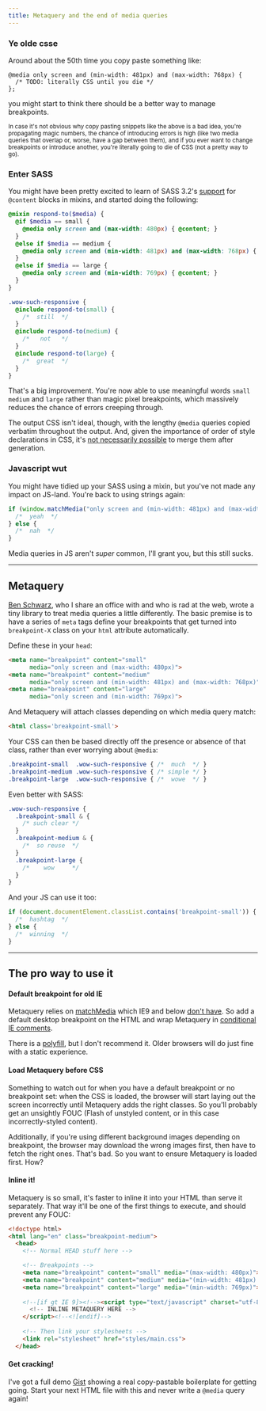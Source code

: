 ```yaml
---
title: Metaquery and the end of media queries
---
```


### Ye olde csse

Around about the 50th time you copy paste something like:

	@media only screen and (min-width: 481px) and (max-width: 768px) {
      /* TODO: literally CSS until you die */
    };
    
you might start to think there should be a better way to manage breakpoints. 

<small>In case it's not obvious why copy pasting snippets like the above is a bad idea, you're propagating magic numbers, the chance of introducing errors is high (like two media queries that overlap or, worse, have a gap between them), and if you ever want to change breakpoints or introduce another, you're literally going to die of CSS (not a pretty way to go).</small>

### Enter SASS

You might have been pretty excited to learn of SASS 3.2's [support](http://thesassway.com/intermediate/responsive-web-design-in-sass-using-media-queries-in-sass-32/) for `@content` blocks in mixins, and started doing the following:

```scss
@mixin respond-to($media) {
  @if $media == small {
    @media only screen and (max-width: 480px) { @content; }
  }
  @else if $media == medium {
    @media only screen and (min-width: 481px) and (max-width: 768px) { @content; }
  }
  @else if $media == large {
    @media only screen and (min-width: 769px) { @content; }
  }
}    
```

```scss
.wow-such-responsive {
  @include respond-to(small) {
    /*  still  */
  }
  @include respond-to(medium) {
    /*   not   */
  }
  @include respond-to(large) {
    /*  great  */
  }
}
```
    
That's a big improvement. You're now able to use meaningful words `small` `medium` and `large` rather than magic pixel breakpoints, which massively reduces the chance of errors creeping through.

The output CSS isn't ideal, though, with the lengthy `@media` queries copied verbatim throughout the output. And, given the importance of order of style declarations in CSS, it's [not necessarily possible](https://github.com/css/csso/issues/162) to merge them after generation.

### Javascript wut

You might have tidied up your SASS using a mixin, but you've not made any impact on JS-land. You're back to using strings again:

```js
if (window.matchMedia("only screen and (min-width: 481px) and (max-width: 768px)").matches) {
  /*  yeah  */
} else {
  /*  nah  */
}
```

Media queries in JS aren't _super_ common, I'll grant you, but this still sucks.

---

## Metaquery

[Ben Schwarz](http://germanforblack.com), who I share an office with and who is rad at the web, wrote a tiny library to treat media queries a little differently. The basic premise is to have a series of `meta` tags define your breakpoints that get turned into `breakpoint-X` class on your `html` attribute automatically.

Define these in your `head`:

```html
<meta name="breakpoint" content="small"  
      media="only screen and (max-width: 480px)">
<meta name="breakpoint" content="medium" 
      media="only screen and (min-width: 481px) and (max-width: 768px)">
<meta name="breakpoint" content="large"  
      media="only screen and (min-width: 769px)">
```

And Metaquery will attach classes depending on which media query match:

```html
<html class='breakpoint-small'>
```

Your CSS can then be based directly off the presence or absence of that class, rather than ever worrying about `@media`:

```css
.breakpoint-small  .wow-such-responsive { /*  much  */ }
.breakpoint-medium .wow-such-responsive { /* simple */ }
.breakpoint-large  .wow-such-responsive { /*  wowe  */ }
```

Even better with SASS:

```scss
.wow-such-responsive {
  .breakpoint-small & {
    /* such clear */
  }
  .breakpoint-medium & {
    /*  so reuse  */
  }
  .breakpoint-large {
    /*    wow     */
  }
}
```

And your JS can use it too:

```js
if (document.documentElement.classList.contains('breakpoint-small')) {
  /*  hashtag  */
} else {
  /*  winning  */
}
```

---

## The pro way to use it

#### Default breakpoint for old IE
Metaquery relies on [matchMedia](https://developer.mozilla.org/en-US/docs/Web/API/Window.matchMedia) which IE9 and below [don't have](http://caniuse.com/#search=matchmedia). So add a default desktop breakpoint on the HTML and wrap Metaquery in [conditional IE comments](http://css-tricks.com/how-to-create-an-ie-only-stylesheet/).

There is a [polyfill](https://github.com/paulirish/matchMedia.js/), but I don't recommend it. Older browsers will do just fine with a static experience.

#### Load Metaquery before CSS

Something to watch out for when you have a default breakpoint or no breakpoint set: when the CSS is loaded, the browser will start laying out the screen incorrectly until Metaquery adds the right classes. So you'll probably get an unsightly FOUC (Flash of unstyled content, or in this case incorrectly-styled content).

Additionally, if you're using different background images depending on breakpoint, the browser may download the wrong images first, then have to fetch the right ones. That's bad. So you want to ensure Metaquery is loaded first. How?

#### Inline it!

Metaquery is so small, it's faster to inline it into your HTML than serve it separately. That way it'll be one of the first things to execute, and should prevent any FOUC:

```html
<!doctype html>
<html lang="en" class="breakpoint-medium">
  <head>
    <!-- Normal HEAD stuff here -->

	<!-- Breakpoints -->
    <meta name="breakpoint" content="small" media="(max-width: 480px)">
    <meta name="breakpoint" content="medium" media="(min-width: 481px) and (768px)">
    <meta name="breakpoint" content="large" media="(min-width: 769px)">
    
    <!--[if gt IE 9]><!--><script type="text/javascript" charset="utf-8">
      <!-- INLINE METAQUERY HERE -->  
    </script><!--<![endif]-->
    
    <!-- Then link your stylesheets -->
    <link rel="stylesheet" href="styles/main.css">
  </head>
```

#### Get cracking!
I've got a full demo [Gist](https://gist.github.com/geelen/8858962) showing a real copy-pastable boilerplate for getting going. Start your next HTML file with this and never write a `@media` query again!
